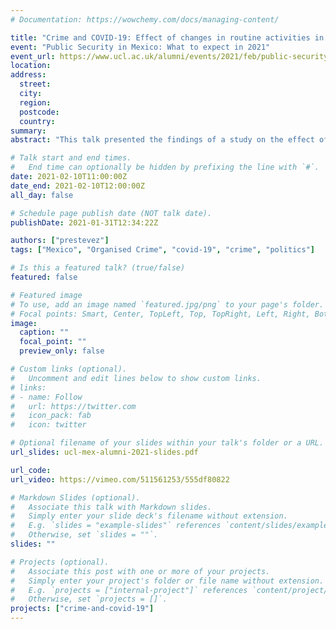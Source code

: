 ```yaml
---
# Documentation: https://wowchemy.com/docs/managing-content/

title: "Crime and COVID-19: Effect of changes in routine activities in Mexico City"
event: "Public Security in Mexico: What to expect in 2021"
event_url: https://www.ucl.ac.uk/alumni/events/2021/feb/public-security-mexico-what-expect-2021
location:
address:
  street:
  city:
  region:
  postcode:
  country:
summary:
abstract: "This talk presented the findings of a study on the effect of the COVID-19 pandemic on crime in Mexico City, and was followed by a Q&A on trends and issues in public security in Mexico in 2021."

# Talk start and end times.
#   End time can optionally be hidden by prefixing the line with `#`.
date: 2021-02-10T11:00:00Z
date_end: 2021-02-10T12:00:00Z
all_day: false

# Schedule page publish date (NOT talk date).
publishDate: 2021-01-31T12:34:22Z

authors: ["prestevez"]
tags: ["Mexico", "Organised Crime", "covid-19", "crime", "politics"]

# Is this a featured talk? (true/false)
featured: false

# Featured image
# To use, add an image named `featured.jpg/png` to your page's folder.
# Focal points: Smart, Center, TopLeft, Top, TopRight, Left, Right, BottomLeft, Bottom, BottomRight.
image:
  caption: ""
  focal_point: ""
  preview_only: false

# Custom links (optional).
#   Uncomment and edit lines below to show custom links.
# links:
# - name: Follow
#   url: https://twitter.com
#   icon_pack: fab
#   icon: twitter

# Optional filename of your slides within your talk's folder or a URL.
url_slides: ucl-mex-alumni-2021-slides.pdf

url_code:
url_video: https://vimeo.com/511561253/555df80822

# Markdown Slides (optional).
#   Associate this talk with Markdown slides.
#   Simply enter your slide deck's filename without extension.
#   E.g. `slides = "example-slides"` references `content/slides/example-slides.md`.
#   Otherwise, set `slides = ""`.
slides: ""

# Projects (optional).
#   Associate this post with one or more of your projects.
#   Simply enter your project's folder or file name without extension.
#   E.g. `projects = ["internal-project"]` references `content/project/deep-learning/index.md`.
#   Otherwise, set `projects = []`.
projects: ["crime-and-covid-19"]
---
```

